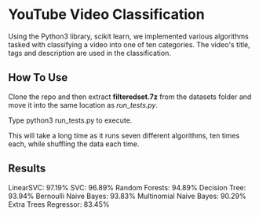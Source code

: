 # YouTube Video Classification
Using the Python3 library, scikit learn, we implemented various algorithms tasked with classifying a video into one of ten categories.
The video's title, tags and description are used in the classification.
## How To Use
Clone the repo and then extract **filteredset.7z** from the datasets folder and move it into the same location as *run_tests.py*.

Type python3 run_tests.py to execute.

This will take a long time as it runs seven different algorithms, ten times each, while shuffling the data each time.
## Results
LinearSVC: 97.19%
SVC: 96.89%
Random Forests: 94.89%
Decision Tree: 93.94%
Bernoulli Naive Bayes: 93.83%
Multinomial Naive Bayes: 90.29%
Extra Trees Regressor: 83.45%

